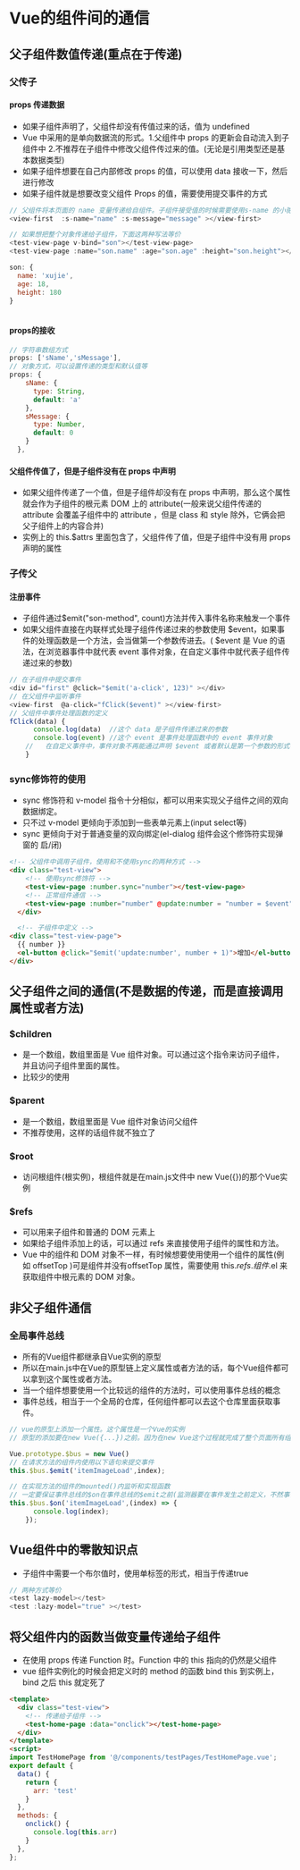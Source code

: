 # Vue的组件间的通信

## 父子组件数值传递(重点在于传递)

### 父传子

#### props 传递数据

* 如果子组件声明了，父组件却没有传值过来的话，值为 undefined
* Vue 中采用的是单向数据流的形式。1.父组件中 props 的更新会自动流入到子组件中 2.不推荐在子组件中修改父组件传过来的值。(无论是引用类型还是基本数据类型)
* 如果子组件想要在自己内部修改 props 的值，可以使用 data 接收一下，然后进行修改
* 如果子组件就是想要改变父组件 Props 的值，需要使用提交事件的方式

```js
// 父组件将本页面的 name 变量传递给自组件。子组件接受值的时候需要使用s-name 的小驼峰版本 sName 接收
<view-first  :s-name="name" :s-message="message" ></view-first>

// 如果想把整个对象传递给子组件，下面这两种写法等价
<test-view-page v-bind="son"></test-view-page>
<test-view-page :name="son.name" :age="son.age" :height="son.height"></test-view-page>

son: {
  name: 'xujie',
  age: 18,
  height: 180
}
    
```

#### props的接收

```js
// 字符串数组方式
props: ['sName','sMessage'],
// 对象方式，可以设置传递的类型和默认值等
props: {
    sName: {
      type: String,
      default: 'a'
    },
    sMessage: {
      type: Number,
      default: 0
    }
  },
```

#### 父组件传值了，但是子组件没有在 props 中声明

* 如果父组件传递了一个值，但是子组件却没有在 props 中声明，那么这个属性就会作为子组件的根元素 DOM 上的 attribute(一般来说父组件传递的 attribute 会覆盖子组件中的 attribute ，但是 class 和 style 除外，它俩会把父子组件上的内容合并)
* 实例上的 this.$attrs 里面包含了，父组件传了值，但是子组件中没有用 props 声明的属性

### 子传父

#### 注册事件

* 子组件通过$emit("son-method", count)方法并传入事件名称来触发一个事件
* 如果父组件直接在内联样式处理子组件传递过来的参数使用 $event，如果事件的处理函数是一个方法，会当做第一个参数传进去。( $event 是 Vue 的语法，在浏览器事件中就代表 event 事件对象，在自定义事件中就代表子组件传递过来的参数)

```js
// 在子组件中提交事件
<div id="first" @click="$emit('a-click', 123)" ></div>
// 在父组件中监听事件
<view-first  @a-click="fClick($event)" ></view-first>
// 父组件中事件处理函数的定义
fClick(data) {
      console.log(data)  //这个 data 是子组件传递过来的参数
      console.log(event) //这个 event 是事件处理函数中的 event 事件对象
    //   在自定义事件中，事件对象不再能通过声明 $event 或者默认是第一个参数的形式得到了。只能通过在函数体中直接使用 event 变量的方式来获取 event 事件对象。
    }
```

### sync修饰符的使用

* sync 修饰符和 v-model 指令十分相似，都可以用来实现父子组件之间的双向数据绑定。
* 只不过 v-model 更倾向于添加到一些表单元素上(input select等)
* sync 更倾向于对于普通变量的双向绑定(el-dialog 组件会这个修饰符实现弹窗的 启/闭)

```html
<!-- 父组件中调用子组件，使用和不使用sync的两种方式 -->
<div class="test-view">
    <!-- 使用sync修饰符 -->
    <test-view-page :number.sync="number"></test-view-page>
    <!-- 正常组件通信 -->
    <test-view-page :number="number" @update:number = "number = $event"></test-view-page>
  </div>

  <!-- 子组件中定义 -->
<div class="test-view-page">
  {{ number }}
  <el-button @click="$emit('update:number', number + 1)">增加</el-button>
</div>
```

## 父子组件之间的通信(不是数据的传递，而是直接调用属性或者方法)

### $children

* 是一个数组，数组里面是 Vue 组件对象。可以通过这个指令来访问子组件，并且访问子组件里面的属性。
* 比较少的使用

### $parent

* 是一个数组，数组里面是 Vue 组件对象访问父组件
* 不推荐使用，这样的话组件就不独立了

### $root

* 访问根组件(根实例)，根组件就是在main.js文件中 new Vue({})的那个Vue实例

### $refs

* 可以用来子组件和普通的 DOM 元素上
* 如果给子组件添加上的话，可以通过 refs 来直接使用子组件的属性和方法。
* Vue 中的组件和 DOM 对象不一样，有时候想要使用使用一个组件的属性(例如 offsetTop )可是组件并没有offsetTop 属性，需要使用 this.$refs.组件.$el 来获取组件中根元素的 DOM 对象。

## 非父子组件通信

### 全局事件总线

* 所有的Vue组件都继承自Vue实例的原型
* 所以在main.js中在Vue的原型链上定义属性或者方法的话，每个Vue组件都可以拿到这个属性或者方法。
* 当一个组件想要使用一个比较远的组件的方法时，可以使用事件总线的概念
* 事件总线，相当于一个全局的仓库，任何组件都可以去这个仓库里面获取事件。

```js
// vue的原型上添加一个属性。这个属性是一个Vue的实例
// 原型的添加要在new Vue({...})之前。因为在new Vue这个过程就完成了整个页面所有组价的created和mounted。然而事件总线是在某个组件的mounted中被监听。所以事件总线的定义一定要在new Vue()之前。

Vue.prototype.$bus = new Vue()
// 在请求方法的组件内使用以下语句来提交事件
this.$bus.$emit('itemImageLoad',index);

// 在实现方法的组件的mounted()内监听和实现函数
// 一定要保证事件总线的$on在事件总线的$emit之前(监测器要在事件发生之前定义，不然事件发生了没有监测器监测导致事件不会执行)
this.$bus.$on('itemImageLoad',(index) => {
      console.log(index);
    });
```

## Vue组件中的零散知识点

* 子组件中需要一个布尔值时，使用单标签的形式，相当于传递true

```js
// 两种方式等价
<test lazy-model></test>
<test :lazy-model="true" ></test>
```

## 将父组件内的函数当做变量传递给子组件

* 在使用 props 传递 Function 时。Function 中的 this 指向的仍然是父组件
* vue 组件实例化的时候会把定义时的 method 的函数 bind this 到实例上，bind 之后 this 就定死了

```html
<template>
  <div class="test-view">
    <!-- 传递给子组件 -->
    <test-home-page :data="onclick"></test-home-page>
  </div>
</template>
<script>
import TestHomePage from '@/components/testPages/TestHomePage.vue';
export default {
  data() {
    return {
      arr: 'test'
    }
  },
  methods: {
    onclick() {
      console.log(this.arr)
    }
  },
};
```
